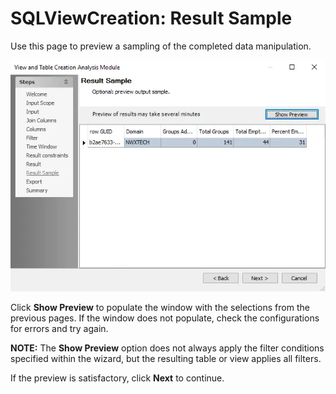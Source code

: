 # SQLViewCreation: Result Sample

Use this page to preview a sampling of the completed data manipulation.

![View and Table Creation Analysis Module wizard Result Sample page](../../../../../../static/img/product_docs/accessanalyzer/enterpriseauditor/admin/analysis/sqlviewcreation/resultsample.webp)

Click __Show Preview__ to populate the window with the selections from the previous pages. If the window does not populate, check the configurations for errors and try again.

__NOTE:__ The __Show Preview__ option does not always apply the filter conditions specified within the wizard, but the resulting table or view applies all filters.

If the preview is satisfactory, click __Next__ to continue.
